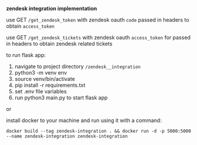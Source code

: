 **zendesk integration implementation**

use GET `/get_zendesk_token` with zendesk oauth `code` passed in headers to obtain `access_token`

use GET `/get_zendesk_tickets` with zendesk oauth `access_token` for passed in headers to obtain 
zendesk related tickets

to run flask app:

1. navigate to project directory `/zendesk__integration`
2. python3 -m venv env
3. source venv/bin/activate 
4. pip install -r requirements.txt
5. set .env file variables
6. run python3 main.py to start flask app

or

install docker to your machine and run using it with a command:

`docker build --tag zendesk-integration . && docker run -d -p 5000:5000 --name zendesk-integration zendesk-integration`


